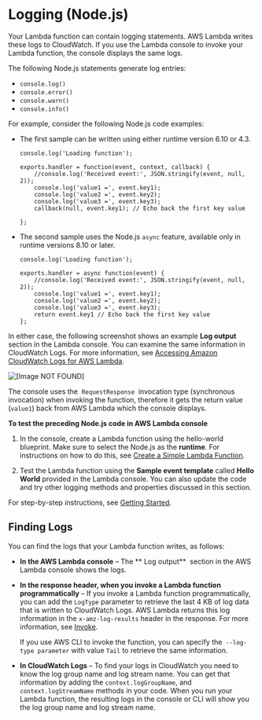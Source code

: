 # Logging \(Node\.js\)<a name="nodejs-prog-model-logging"></a>

 Your Lambda function can contain logging statements\. AWS Lambda writes these logs to CloudWatch\. If you use the Lambda console to invoke your Lambda function, the console displays the same logs\.

 The following Node\.js statements generate log entries: 
+ `console.log()`
+ `console.error()`
+ `console.warn()`
+ `console.info()`

 For example, consider the following Node\.js code examples: 
+ The first sample can be written using either runtime version 6\.10 or 4\.3\. 

  ```
  console.log('Loading function');
  
  exports.handler = function(event, context, callback) {
      //console.log('Received event:', JSON.stringify(event, null, 2));
      console.log('value1 =', event.key1);
      console.log('value2 =', event.key2);
      console.log('value3 =', event.key3);
      callback(null, event.key1); // Echo back the first key value
      
  };
  ```
+ The second sample uses the Node\.js `async` feature, available only in runtime versions 8\.10 or later\.

  ```
  console.log('Loading function');
  
  exports.handler = async function(event) {
      //console.log('Received event:', JSON.stringify(event, null, 2));
      console.log('value1 =', event.key1);
      console.log('value2 =', event.key2);
      console.log('value3 =', event.key3);
      return event.key1 // Echo back the first key value   
  };
  ```

In either case, the following screenshot shows an example **Log output** section in the Lambda console\. You can examine the same information in CloudWatch Logs\. For more information, see [Accessing Amazon CloudWatch Logs for AWS Lambda](monitoring-functions-logs.md)\. 

![\[Image NOT FOUND\]](http://docs.aws.amazon.com/lambda/latest/dg/images/logging-nodejs-console-output.png)

 The console uses the  `RequestResponse`  invocation type \(synchronous invocation\) when invoking the function, therefore it gets the return value \(`value1`\) back from AWS Lambda which the console displays\. 

**To test the preceding Node\.js code in AWS Lambda console**

1. In the console, create a Lambda function using the hello\-world blueprint\. Make sure to select the Node\.js as the **runtime**\. For instructions on how to do this, see  [Create a Simple Lambda Function](get-started-create-function.md)\.

1. Test the Lambda function using the **Sample event template** called **Hello World** provided in the Lambda console\. You can also update the code and try other logging methods and properties discussed in this section\.

For step\-by\-step instructions, see [Getting Started](getting-started.md)\.

## Finding Logs<a name="nodejs-prog-model-logging-finding-logs"></a>

You can find the logs that your Lambda function writes, as follows:
+ **In the AWS Lambda console** – The ** Log output**  section in the AWS Lambda console shows the logs\. 
+ **In the response header, when you invoke a Lambda function programmatically** – If you invoke a Lambda function programmatically, you can add the `LogType` parameter to retrieve the last 4 KB of log data that is written to CloudWatch Logs\. AWS Lambda returns this log information in the `x-amz-log-results` header in the response\. For more information, see [Invoke](http://docs.aws.amazon.com/lambda/latest/dg/API_Invoke.html)\.

  If you use AWS CLI to invoke the function, you can specify the` --log-type parameter` with value `Tail` to retrieve the same information\.
+ **In CloudWatch Logs** – To find your logs in CloudWatch you need to know the log group name and log stream name\. You can get that information by adding the `context.logGroupName`, and `context.logStreamName` methods in your code\. When you run your Lambda function, the resulting logs in the console or CLI will show you the log group name and log stream name\. 
